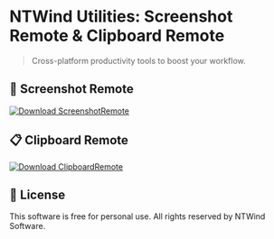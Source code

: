 
# NTWind Utilities: Screenshot Remote & Clipboard Remote

> Cross-platform productivity tools to boost your workflow.

## 📸 Screenshot Remote

[![Download ScreenshotRemote](https://img.shields.io/badge/Download-ScreenshotRemote-blue?style=for-the-badge&logo=windows)](ScreenshotRemote_1.0.9-win-x64.exe)

## 📋 Clipboard Remote

[![Download ClipboardRemote](https://img.shields.io/badge/Download-ClipboardRemote-blueviolet?style=for-the-badge&logo=windows)](ClipboardRemote_1.0.3-win-x64.exe)

## 📜 License

This software is free for personal use. All rights reserved by NTWind Software.
